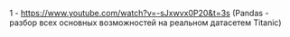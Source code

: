 1 - https://www.youtube.com/watch?v=-sJxwvx0P20&t=3s (Pandas - разбор всех основных возможностей на реальном датасетем Titanic)
